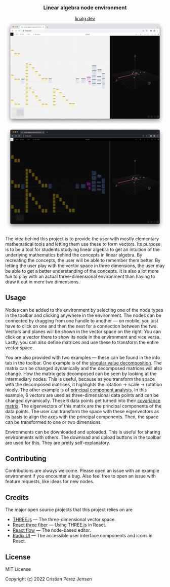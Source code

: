 <div align="center">
  <h3>Linear algebra node environment</h3>
  <a href="https://linalg.dev">linalg.dev</a>

  <img src="./docs/preview-light-mode.png#gh-light-mode-only">
  <img src="./docs/preview-dark-mode.png#gh-dark-mode-only">
</div>

The idea behind this project is to provide the user with mostly elementary mathematical tools and letting them use these to form vectors. Its purpose is to be a tool for students studying linear algebra to get an intuition of the underlying mathematics behind the concepts in linear algebra. By recreating the concepts, the user will be able to remember them better. By letting the user play with the vector space in three dimensions, the user may be able to get a better understanding of the concepts. It is also a lot more fun to play with an actual three-dimensional environment than having to draw it out in mere two dimensions.

## Usage

Nodes can be added to the environment by selecting one of the node types in the toolbar and clicking anywhere in the environment. The nodes can be connected by dragging from one handle to another — on mobile, you just have to click on one and then the next for a connection between the two. Vectors and planes will be shown in the vector space on the right. You can click on a vector there to show its node in the environment and vice versa. Lastly, you can also define matrices and use these to transform the entire vector space.

You are also provided with two examples — these can be found in the info tab in the toolbar. One example is of the [singular value decomposition](https://en.wikipedia.org/wiki/Singular_value_decomposition). The matrix can be changed dynamically and the decomposed matrices will also change. How the matrix gets decomposed can be seen by looking at the intermediary nodes. This is useful, because as you transform the space with the decomposed matrices, it highlights the rotation -> scale -> rotation nicely. The other example is of [principal component analysis](https://en.wikipedia.org/wiki/Principal_component_analysis). In this example, 6 vectors are used as three-dimensional data points and can be changed dynamically. These 6 data points get turned into their [covariance matrix](https://en.wikipedia.org/wiki/Covariance_matrix). The eigenvectors of this matrix are the principal components of the data points. The user can transform the space with these eigenvectors as its basis to align the axes with the principal components. Then, the space can be transformed to one or two dimensions.

Environments can be downloaded and uploaded. This is useful for sharing environments with others. The download and upload buttons in the toolbar are used for this. They are pretty self-explanatory.

## Contributing

Contributions are always welcome. Please open an issue with an example environment if you encounter a bug. Also feel free to open an issue with feature requests, like ideas for new nodes.

## Credits

The major open source projects that this project relies on are
 - [THREE.js](https://github.com/mrdoob/three.js/) — The three-dimensional vector space.
 - [React three fiber](https://github.com/pmndrs/react-three-fiber) — Using THREE.js in React.
 - [React flow](https://github.com/wbkd/react-flow) — The node-based editor.
 - [Radix UI](https://github.com/radix-ui) — The accessible user interface components and icons in React.
 
## License

MIT License

Copyright (c) 2022 Cristian Perez Jensen
